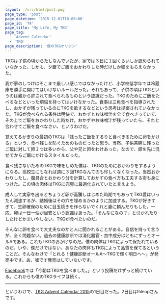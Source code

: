 ```yaml
---
layout: ./src/html/post.pug
page_type: 'post'
page_datetime: '2015-12-01T10:00:00'
page_id: '74'
page_title: 'My Life, My TKG'
page_tag:
  - 'Advent Calendar'
  - 'TKG'
page_description: '僕のTKGオリジン'
---
```

TKGは子供の頃からたしなんでいたが、家では３日に１回くらいしか認められていなかった。しかも、夕飯でご飯をおかわりした時だけしか卵をもらえなかった。

我が家のしつけはそこまで厳しい感じではなかったけど、小学校低学年では冷蔵庫を勝手に開けてはいけないルールだった。それもあって、子供の頃はTKGというのは親から許されて食べられるものという認識だった。TKGのためにご飯をたべるなどといった煩悩を持ってはいけなかった。食事は三角食べを指導されたし、おかずが残っているのにTKGを欲するなどという思考は提案されていなかった。TKGが食べられる条件は明快で、おかずとお味噌汁を全て食べきっていて、その上でご飯をおかわりした時だけ。おかずやお味噌汁が残っていたら、それと合わせてご飯を食べなさい、というわけだ。

覚えてるかぎりの最初のTKGは「残ったご飯をするりと食べきるために卵をかける」という、食べ残しを防ぐためのものだったと思う。当然、子供茶碗に残ったご飯に対して卵１つは多いから、父や兄と卵をわけあった。なので、卵を先に混ぜてからご飯にかけるスタイルだった。

食べ残さないためのTKGで味をしめた僕は、TKGのためにおかわりをするようになる。高校生にもなれば週に３回TKGなんてのも珍しくなくなった。当然おかわりしたし、腹具合とおかわり分を計算しておかずの食べ方も工夫する術も身につけた。この頃の肉体はTKGに完璧に最適化されていたと言えよう。

成人して実家を出るとちょうど卵が高騰しはじめた時期でもあってTKG愛はいったん減速するが、結婚後はその穴を埋めるかのように加速する。TKGが好きすぎて、生卵確保のために目玉焼きを作らないでくれと妻に頼んだりもした。一応、卵は一日一個が目安という認識はあった。「そんなになの？」と引かれたりしたけどかまいやしない。TKGが食べたいのだ。

そんなに卵を食べて大丈夫なのかと人に聞かれることがある。自信を持って言うが、全く問題ない。過去の健康診断では消化器官・血中成分はともにずっとオールAである。これもTKGのおかげなのだ。僕の肉体はTKGによって保たれているのだ。いや、僕だけではない。あなたの肉体もTKGによって品質を保てるということだ。そんなわけで「とれる！健康診断オールA〜TKGで輝く明日へ〜」が発売中です。あ、嘘です発売はしていないです。

[Facebook](https://www.facebook.com/otiext)では「今朝はTKGを食べました。」という投稿だけずっと続けている。これからも僕のTKGライフは続く。

---

というわけで、[TKG Advent Calendar 2015](http://www.adventar.org/calendars/720)の1日目だった。2日目はthleapさんです。




